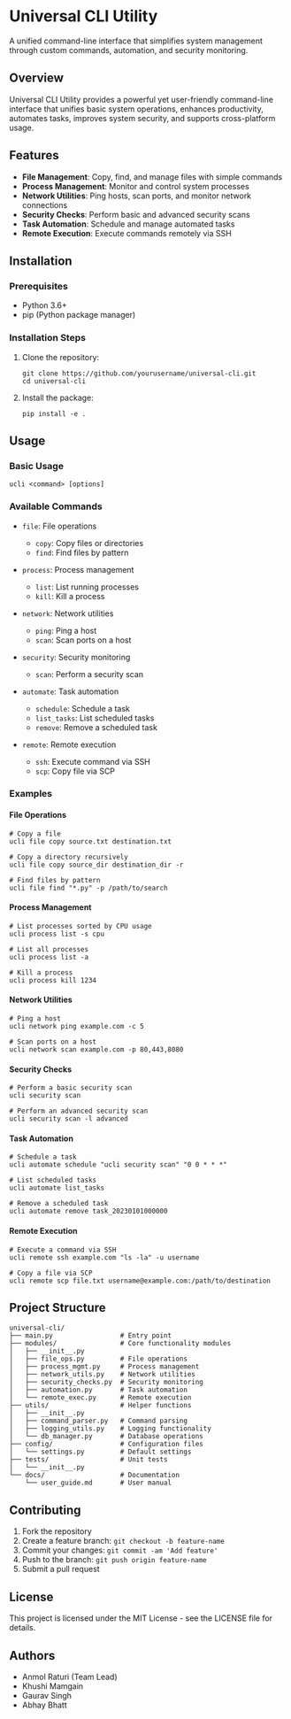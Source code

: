 # Universal CLI Utility

A unified command-line interface that simplifies system management through custom commands, automation, and security monitoring.

## Overview

Universal CLI Utility provides a powerful yet user-friendly command-line interface that unifies basic system operations, enhances productivity, automates tasks, improves system security, and supports cross-platform usage.

## Features

- **File Management**: Copy, find, and manage files with simple commands
- **Process Management**: Monitor and control system processes
- **Network Utilities**: Ping hosts, scan ports, and monitor network connections
- **Security Checks**: Perform basic and advanced security scans
- **Task Automation**: Schedule and manage automated tasks
- **Remote Execution**: Execute commands remotely via SSH

## Installation

### Prerequisites

- Python 3.6+
- pip (Python package manager)

### Installation Steps

1. Clone the repository:
   ```
   git clone https://github.com/yourusername/universal-cli.git
   cd universal-cli
   ```

2. Install the package:
   ```
   pip install -e .
   ```

## Usage

### Basic Usage

```
ucli <command> [options]
```

### Available Commands

- `file`: File operations
  - `copy`: Copy files or directories
  - `find`: Find files by pattern

- `process`: Process management
  - `list`: List running processes
  - `kill`: Kill a process

- `network`: Network utilities
  - `ping`: Ping a host
  - `scan`: Scan ports on a host

- `security`: Security monitoring
  - `scan`: Perform a security scan

- `automate`: Task automation
  - `schedule`: Schedule a task
  - `list_tasks`: List scheduled tasks
  - `remove`: Remove a scheduled task

- `remote`: Remote execution
  - `ssh`: Execute command via SSH
  - `scp`: Copy file via SCP

### Examples

#### File Operations
```
# Copy a file
ucli file copy source.txt destination.txt

# Copy a directory recursively
ucli file copy source_dir destination_dir -r

# Find files by pattern
ucli file find "*.py" -p /path/to/search
```

#### Process Management
```
# List processes sorted by CPU usage
ucli process list -s cpu

# List all processes
ucli process list -a

# Kill a process
ucli process kill 1234
```

#### Network Utilities
```
# Ping a host
ucli network ping example.com -c 5

# Scan ports on a host
ucli network scan example.com -p 80,443,8080
```

#### Security Checks
```
# Perform a basic security scan
ucli security scan

# Perform an advanced security scan
ucli security scan -l advanced
```

#### Task Automation
```
# Schedule a task
ucli automate schedule "ucli security scan" "0 0 * * *"

# List scheduled tasks
ucli automate list_tasks

# Remove a scheduled task
ucli automate remove task_20230101000000
```

#### Remote Execution
```
# Execute a command via SSH
ucli remote ssh example.com "ls -la" -u username

# Copy a file via SCP
ucli remote scp file.txt username@example.com:/path/to/destination
```

## Project Structure

```
universal-cli/
├── main.py                 # Entry point
├── modules/                # Core functionality modules
│   ├── __init__.py
│   ├── file_ops.py         # File operations
│   ├── process_mgmt.py     # Process management
│   ├── network_utils.py    # Network utilities
│   ├── security_checks.py  # Security monitoring
│   ├── automation.py       # Task automation
│   └── remote_exec.py      # Remote execution
├── utils/                  # Helper functions
│   ├── __init__.py
│   ├── command_parser.py   # Command parsing
│   ├── logging_utils.py    # Logging functionality
│   └── db_manager.py       # Database operations
├── config/                 # Configuration files
│   └── settings.py         # Default settings
├── tests/                  # Unit tests
│   └── __init__.py
└── docs/                   # Documentation
    └── user_guide.md       # User manual
```

## Contributing

1. Fork the repository
2. Create a feature branch: `git checkout -b feature-name`
3. Commit your changes: `git commit -am 'Add feature'`
4. Push to the branch: `git push origin feature-name`
5. Submit a pull request

## License

This project is licensed under the MIT License - see the LICENSE file for details.

## Authors

- Anmol Raturi (Team Lead)
- Khushi Mamgain
- Gaurav Singh
- Abhay Bhatt
